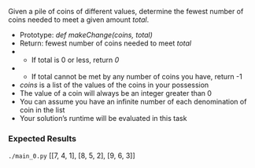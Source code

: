 Given a pile of coins of different values, determine the fewest number of coins needed to meet a given amount *total*.

- Prototype: *def makeChange(coins, total)*
- Return: fewest number of coins needed to meet *total*
- - If total is 0 or less, return *0*
- - If total cannot be met by any number of coins you have, return -1
- *coins* is a list of the values of the coins in your possession
- The value of a coin will always be an integer greater than 0
- You can assume you have an infinite number of each denomination of coin in the list
- Your solution’s runtime will be evaluated in this task

### Expected Results
`./main_0.py`
[[7, 4, 1],
[8, 5, 2],
[9, 6, 3]]
